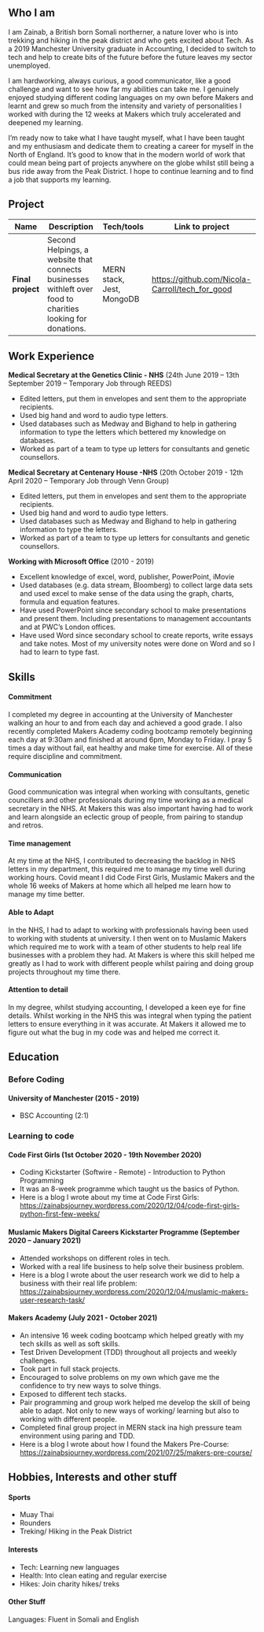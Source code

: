 ## Who I am

I am Zainab, a British born Somali northerner, a nature lover who is into trekking and hiking in the peak district and who gets excited about Tech. As a 2019 Manchester University graduate in Accounting, I decided to switch to tech and help to create bits of the future before the future leaves my sector unemployed. 

I am hardworking, always curious, a good communicator, like a good challenge and want to see how far my abilities can take me. I genuinely enjoyed studying different coding languages on my own before Makers and learnt and grew so much from the intensity and variety of personalities I worked with during the 12 weeks at Makers which truly accelerated and deepened my learning. 

I’m ready now to take what I have taught myself, what I have been taught and my enthusiasm and dedicate them to creating a career for myself in the North of England. It’s good to know that in the modern world of work that could mean being part of projects anywhere on the globe whilst still being a bus ride away from the Peak District. I hope to continue learning and to find a job that supports my learning.


## Project

| Name                         | Description                                                                                                | Tech/tools               | Link to project                                 |
| ---------------------------- | ---------------------------------------------------------------------------------------------------------- | -----------------        | ----------------------------------------------- |
| **Final project**            | Second Helpings, a website that connects businesses withleft over food to charities looking for donations.     | MERN stack, Jest, MongoDB| https://github.com/Nicola-Carroll/tech_for_good 
## Work Experience

**Medical Secretary at the Genetics Clinic - NHS** (24th June 2019 – 13th September 2019 – Temporary Job through REEDS)  
-	Edited letters, put them in envelopes and sent them to the appropriate recipients.
-	Used big hand and word to audio type letters.
-	Used databases such as Medway and Bighand to help in gathering information to type the letters which bettered my knowledge on databases.
-	Worked as part of a team to type up letters for consultants and genetic counsellors.


**Medical Secretary at Centenary House -NHS** (20th October 2019 - 12th April 2020 – Temporary Job through Venn Group)
-	Edited letters, put them in envelopes and sent them to the appropriate recipients.
-	Used big hand and word to audio type letters.
-	Used databases such as Medway and Bighand to help in gathering information to type the letters.
-	Worked as part of a team to type up letters for consultants and genetic counsellors. 

**Working with Microsoft Office** (2010 - 2019)  
-	Excellent knowledge of excel, word, publisher, PowerPoint, iMovie
-	Used databases (e.g. data stream, Bloomberg) to collect large data sets and used excel to make sense of the data using the graph, charts, formula and equation features. 
-	Have used PowerPoint since secondary school to make presentations and present them. Including presentations to management accountants and at PWC’s London offices. 
-	Have used Word since secondary school to create reports, write essays and take notes. Most of my university notes were done on Word and so I had to learn to type fast.

## Skills

#### Commitment
I completed my degree in accounting at the University of Manchester walking an hour to and from each day and achieved a good grade. I also recently completed Makers Academy coding bootcamp remotely beginning each day at 9:30am and finished at around 6pm, Monday to Friday. I pray 5 times a day without fail, eat healthy and make time for exercise. All of these require discipline and commitment.

#### Communication
Good communication was integral when working with consultants, genetic councillers and other professionals during my time working as a medical secretary in the NHS. At Makers this was also important having had to work and learn alongside an eclectic group of people, from pairing to standup and retros.

#### Time management
At my time at the NHS, I contributed to decreasing the backlog in NHS letters in my department, this required me to manage my time well during working hours. Covid meant I did Code First Girls, Muslamic Makers and the whole 16 weeks of Makers at home which all helped me learn how to manage my time better.

#### Able to Adapt
In the NHS, I had to adapt to working with professionals having been used to working with students at university. I then went on to Muslamic Makers which required me to work with a team of other students to help real life businesses with a problem they had. At Makers is where this skill helped me greatly as I had to work with different people whilst pairing and doing group projects throughout my time there.

#### Attention to detail
In my degree, whilst studying accounting, I developed a keen eye for fine details. Whilst working in the NHS this was integral when typing the patient letters to ensure everything in it was accurate. At Makers it allowed me to figure out what the bug in my code was and helped me correct it.

## Education
### Before Coding

#### University of Manchester (2015 - 2019)
- BSC Accounting (2:1)

### Learning to code 

#### Code First Girls (1st October 2020 - 19th November 2020)
-	Coding Kickstarter (Softwire - Remote) - Introduction to Python Programming
-	It was an 8-week programme which taught us the basics of Python.
-	Here is a blog I wrote about my time at Code First Girls: https://zainabsjourney.wordpress.com/2020/12/04/code-first-girls-python-first-few-weeks/

#### Muslamic Makers Digital Careers Kickstarter Programme (September 2020 – January 2021)
-	Attended workshops on different roles in tech.
-	Worked with a real life business to help solve their business problem.
-	Here is a blog I wrote about the user research work we did to help a business with their real life problem: https://zainabsjourney.wordpress.com/2020/12/04/muslamic-makers-user-research-task/

#### Makers Academy (July 2021 - October 2021)
- An intensive 16 week coding bootcamp which helped greatly with my tech skills as well as soft skills.
- Test Driven Development (TDD) throughout all projects and weekly challenges.
- Took part in full stack projects.
- Encouraged to solve problems on my own which gave me the confidence to try new ways to solve things.
- Exposed to different tech stacks.
- Pair programming and group work helped me develop the skill of being able to adapt. Not only to new ways of working/ learning but also to working with different people.
- Completed final group project in MERN stack ina high pressure team environment using paring and TDD.
- Here is a blog I wrote about how I found the Makers Pre-Course: https://zainabsjourney.wordpress.com/2021/07/25/makers-pre-course/

## Hobbies, Interests and other stuff
#### Sports
- Muay Thai
- Rounders
- Treking/ Hiking in the Peak District
#### Interests
- Tech: Learning new languages
- Health: Into clean eating and regular exercise
- Hikes: Join charity hikes/ treks
#### Other Stuff
Languages: Fluent in Somali and English


